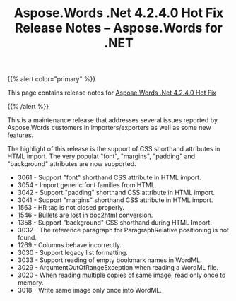﻿---
title: Aspose.Words .Net 4.2.4.0 Hot Fix Release Notes – Aspose.Words for .NET
articleTitle: Aspose.Words .Net 4.2.4.0 Hot Fix Release Notes
linktitle: Aspose.Words .Net 4.2.4.0 Hot Fix Release Notes
description: "Aspose.Words .Net 4.2.4.0 Hot Fix Release Notes – learn about the latest updates and fixes."
type: docs
weight: 250
url: /net/aspose-words-net-4-2-4-0-hot-fix-release-notes/
---

{{% alert color="primary" %}} 

This page contains release notes for [Aspose.Words .Net 4.2.4.0 Hot Fix](https://downloads.aspose.com/words/net/new-releases/aspose.words-.net-4.2.4.0-hot-fix/)

{{% /alert %}} 

This is a maintenance release that addresses several issues reported by Aspose.Words customers in importers/exporters as well as some new features.

The highlight of this release is the support of CSS shorthand attributes in HTML import. The very populat "font", "margins", "padding" and "background" attributes are now supported.

- 3061 - Support "font" shorthand CSS attribute in HTML import.
- 3054 - Import generic font families from HTML.
- 3042 - Support "padding" shorthand CSS attribute in HTML import.
- 3041 - Support "margins" shorthand CSS attribute in HTML import.
- 1563 - HR tag is not closed properly.
- 1546 - Bullets are lost in doc2html conversion.
- 1358 - Support "background" CSS shorthand during HTML Import.
- 3032 - The reference paragraph for ParagraphRelative positioning is not found.
- 1269 - Columns behave incorrectly.
- 3030 - Support legacy list formatting.
- 3033 - Support reading of empty bookmark names in WordML.
- 3029 - ArgumentOutOfRangeException when reading a WordML file.
- 3020 - When reading multiple copies of same image, read only once to memory.
- 3018 - Write same image only once into WordML.
